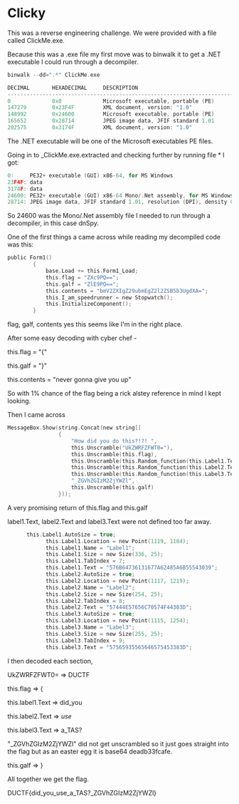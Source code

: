 # Clicky 

This was a reverse engineering challenge. We were provided with a file called ClickMe.exe. 

Because this was a .exe file my first move was to binwalk it to get a .NET executable I could run through a decompiler. 

```c
binwalk --dd=".*" ClickMe.exe
```

```c
DECIMAL       HEXADECIMAL     DESCRIPTION
--------------------------------------------------------------------------------
0             0x0             Microsoft executable, portable (PE)
147279        0x23F4F         XML document, version: "1.0"
148992        0x24600         Microsoft executable, portable (PE)
165652        0x28714         JPEG image data, JFIF standard 1.01
202575        0x3174F         XML document, version: "1.0"
```

The .NET executable will be one of the Microsoft executables PE files. 

Going in to _ClickMe.exe.extracted and checking further by running file * I got: 
```c
0:     PE32+ executable (GUI) x86-64, for MS Windows
23F4F: data
3174F: data
24600: PE32+ executable (GUI) x86-64 Mono/.Net assembly, for MS Windows
28714: JPEG image data, JFIF standard 1.01, resolution (DPI), density 0x0, segment length 16, progressive, precision 8, 400x400, components 3
```
So 24600 was the Mono/.Net assembly file I needed to run through a decompiler, in this case dnSpy. 

One of the first things a came across while reading my decompiled code was this: 

```c
public Form1()
		{
			base.Load += this.Form1_Load;
			this.flag = "ZXc9PQ==";
			this.galf = "ZlE9PQ==";
			this.contents = "bmV2ZXIgZ29ubmEgZ2l2ZSB5b3UgdXA=";
			this.I_am_speedrunner = new Stopwatch();
			this.InitializeComponent();
		}
```
flag, galf, contents yes this seems like I'm in the right place. 

After some easy decoding with cyber chef - 

this.flag = "{"

this.galf = "}" 

this.contents = "never gonna give you up"

So with 1% chance of the flag being a rick alstey reference in mind I kept looking. 

Then I came across 
```c 
MessageBox.Show(string.Concat(new string[]
				{
					"How did you do this?!?! ",
					this.Unscramble("UkZWRFZFWT0="),
					this.Unscramble(this.flag),
					this.Unscramble(this.Random_function(this.Label1.Text)),
					this.Unscramble(this.Random_function(this.Label2.Text)),
					this.Unscramble(this.Random_function(this.Label3.Text)),
					"_ZGVhZGIzM2ZjYWZl",
					this.Unscramble(this.galf)
				}));
```
A very promising return of this.flag and this.galf

label1.Text, label2.Text and label3.Text were not defined too far away.  
```c 
      this.Label1.AutoSize = true;
			this.Label1.Location = new Point(1119, 1184);
			this.Label1.Name = "Label1";
			this.Label1.Size = new Size(336, 25);
			this.Label1.TabIndex = 7;
			this.Label1.Text = "576B64736131677A62485A6B55543039";
			this.Label2.AutoSize = true;
			this.Label2.Location = new Point(1117, 1219);
			this.Label2.Name = "Label2";
			this.Label2.Size = new Size(254, 25);
			this.Label2.TabIndex = 8;
			this.Label2.Text = "57444E57656C70574F44303D";
			this.Label3.AutoSize = true;
			this.Label3.Location = new Point(1115, 1254);
			this.Label3.Name = "Label3";
			this.Label3.Size = new Size(255, 25);
			this.Label3.TabIndex = 9;
			this.Label3.Text = "57565935565646575453383D";
```
I then decoded each section, 


UkZWRFZFWT0= => DUCTF

this.flag => {

this.label1.Text => did_you

this.label2.Text => _use_

this.label3.Text => a_TAS?

"_ZGVhZGIzM2ZjYWZl" did not get unscrambled so it just goes straight into the flag but as an easter egg it is base64 deadb33fcafe. 

this.galf => }

All together we get the flag. 

DUCTF{did_you_use_a_TAS?_ZGVhZGIzM2ZjYWZl}
